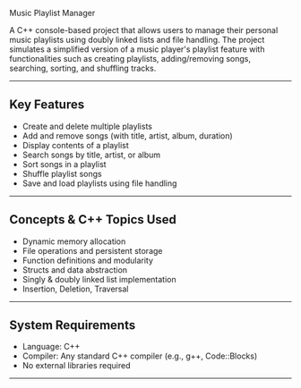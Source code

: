 Music Playlist Manager

A C++ console-based project that allows users to manage their personal music playlists using doubly linked lists and file handling. The project simulates a simplified version of a music player's playlist feature with functionalities such as creating playlists, adding/removing songs, searching, sorting, and shuffling tracks.

---

## Key Features

-  Create and delete multiple playlists
-  Add and remove songs (with title, artist, album, duration)
-  Display contents of a playlist
-  Search songs by title, artist, or album
-  Sort songs in a playlist
-  Shuffle playlist songs
-  Save and load playlists using file handling

---

## Concepts & C++ Topics Used

- Dynamic memory allocation
- File operations and persistent storage
- Function definitions and modularity
- Structs and data abstraction
- Singly & doubly linked list implementation
-  Insertion, Deletion, Traversal

---

## System Requirements

- Language: C++
- Compiler: Any standard C++ compiler (e.g., g++, Code::Blocks)
- No external libraries required

---

